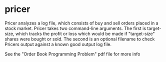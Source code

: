 # pricer

Pricer analyzes a log file, which consists of buy and sell orders placed
in a stock market. Pricer takes two command-line arguments. The first is target-size,
which tracks the profit or loss which would be made if "target-size" shares were bought
or sold. The second is an optional filename to check Pricers
output against a known good output log file. 

See the "Order Book Programming Problem" pdf file for more info

